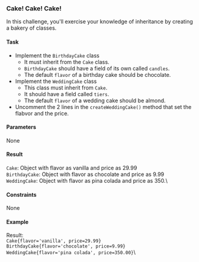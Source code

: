 ### Cake! Cake! Cake!
In this challenge, you'll exercise your knowledge of inheritance by creating a bakery of classes.

#### Task
* Implement the ```BirthdayCake``` class
    * It must inherit from the ```Cake``` class.
    * ```BirthdayCake``` should have a field of its own called ```candles```.
    * The default ```flavor``` of a birthday cake should be chocolate.
* Implement the ```WeddingCake``` class
    * This class must inherit from ```Cake```.
    * It should have a field called ```tiers```.
    * The default ```flavor``` of a wedding cake should be almond.
* Uncomment the 2 lines in the ```createWeddingCake()``` method that set the flabvor and the price.

#### Parameters
None

#### Result
```Cake```: Object with flavor as vanilla and price as 29.99\
```BirthdayCake```: Object with flavor as chocolate and price as 9.99\
```WeddingCake```: Object with flavor as pina colada and price as 350.\

#### Constraints
None

#### Example
Result:\
```Cake{flavor='vanilla', price=29.99}```\
```BirthdayCake{flavor='chocolate', price=9.99}```\
```WeddingCake{flavor='pina colada', price=350.00}```\

